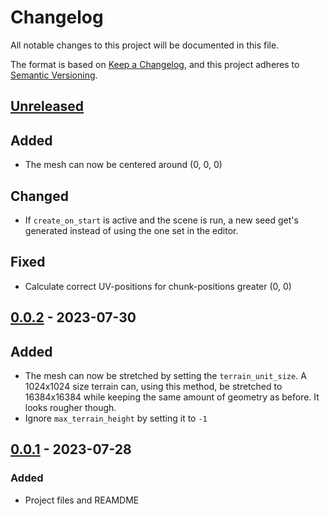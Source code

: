 # Changelog

All notable changes to this project will be documented in this file.

The format is based on [Keep a Changelog](https://keepachangelog.com/en/1.1.0/),
and this project adheres to [Semantic Versioning](https://semver.org/spec/v2.0.0.html).

## [Unreleased]

## Added

- The mesh can now be centered around (0, 0, 0)

## Changed

- If ``create_on_start`` is active and the scene is run, a new seed get's
generated instead of using the one set in the editor.

## Fixed

- Calculate correct UV-positions for chunk-positions greater (0, 0)

## [0.0.2] - 2023-07-30

## Added

- The mesh can now be stretched by setting the ``terrain_unit_size``.
A 1024x1024 size terrain can, using this method, be stretched to 16384x16384 
while keeping the same amount of geometry as before. It looks rougher though.
- Ignore ``max_terrain_height`` by setting it to ``-1``

## [0.0.1] - 2023-07-28

### Added

- Project files and REAMDME

[unreleased]: https://github.com/KingMalur/TerrainGenerator/compare/v0.0.2...dev

[0.0.2]: https://github.com/KingMalur/TerrainGenerator/releases/tag/v0.0.2
[0.0.1]: https://github.com/KingMalur/TerrainGenerator/releases/tag/v0.0.1
